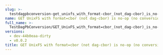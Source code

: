 ```yaml
---
slug: >-
  testdagpbconversion-get_unixfs_with_format-cbor_(not_dag-cbor)_is_no-op_(no_conversion)
name: GET UnixFS with format=cbor (not dag-cbor) is no-op (no conversion)
full_name: >-
  TestDagPbConversion/GET_UnixFS_with_format=cbor_(not_dag-cbor)_is_no-op_(no_conversion)
versions:
  - dev-44b0eaa-dirty
  - v0.0.2
title: GET UnixFS with format=cbor (not dag-cbor) is no-op (no conversion)
---
```


